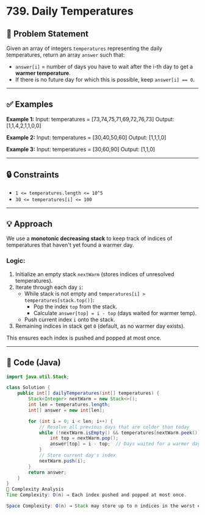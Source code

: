 # 739. Daily Temperatures

## 📝 Problem Statement

Given an array of integers `temperatures` representing the daily temperatures, return an array `answer` such that:

- `answer[i]` = number of days you have to wait after the i-th day to get a **warmer temperature**.
- If there is no future day for which this is possible, keep `answer[i] == 0`.

---

## ✅ Examples

**Example 1:**
Input: temperatures = [73,74,75,71,69,72,76,73]
Output: [1,1,4,2,1,1,0,0]

**Example 2:**
Input: temperatures = [30,40,50,60]
Output: [1,1,1,0]

**Example 3:**
Input: temperatures = [30,60,90]
Output: [1,1,0]

---

## 🔒 Constraints

- `1 <= temperatures.length <= 10^5`
- `30 <= temperatures[i] <= 100`

---

## 💡 Approach

We use a **monotonic decreasing stack** to keep track of indices of temperatures that haven't yet found a warmer day.

### Logic:

1. Initialize an empty stack `nextWarm` (stores indices of unresolved temperatures).
2. Iterate through each day `i`:
   - While stack is not empty and `temperatures[i] > temperatures[stack.top()]`:
     - Pop the index `top` from the stack.
     - Calculate `answer[top] = i - top` (days waited for warmer temp).
   - Push current index `i` onto the stack.
3. Remaining indices in stack get `0` (default, as no warmer day exists).

This ensures each index is pushed and popped at most once.

---

## 🧩 Code (Java)

```java
import java.util.Stack;

class Solution {
    public int[] dailyTemperatures(int[] temperatures) {
        Stack<Integer> nextWarm = new Stack<>();
        int len = temperatures.length;
        int[] answer = new int[len];

        for (int i = 0; i < len; i++) {
            // Resolve all previous days that are colder than today
            while (!nextWarm.isEmpty() && temperatures[nextWarm.peek()] < temperatures[i]) {
                int top = nextWarm.pop();
                answer[top] = i - top;  // Days waited for a warmer day
            }
            // Store current day's index
            nextWarm.push(i);
        }
        return answer;
    }
}
🚀 Complexity Analysis
Time Complexity: O(n) → Each index pushed and popped at most once.

Space Complexity: O(n) → Stack may store up to n indices in the worst case (strictly decreasing temperatures).
```

